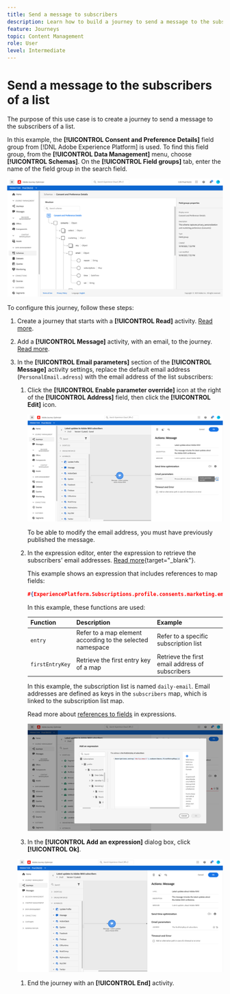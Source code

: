 ```yaml
---
title: Send a message to subscribers
description: Learn how to build a journey to send a message to the subscribers of a list
feature: Journeys
topic: Content Management
role: User
level: Intermediate
---
```

# Send a message to the subscribers of a list

The purpose of this use case is to create a journey to send a message to the subscribers of a list.

In this example, the **[!UICONTROL Consent and Preference Details]** field group from [!DNL Adobe Experience Platform] is used. To find this field group, from the **[!UICONTROL Data Management]** menu, choose **[!UICONTROL Schemas]**. On the **[!UICONTROL Field groups]** tab, enter the name of the field group in the search field.

![///This field group includes the subscriptions element](../assets/consent-and-preference-details-field-group.png)

To configure this journey, follow these steps:

1. Create a journey that starts with a **[!UICONTROL Read]** activity. [Read more](journey-gs.md).
1. Add a **[!UICONTROL Message]** activity, with an email, to the journey. [Read more](journeys-message.md).
1. In the **[!UICONTROL Email parameters]** section of the **[!UICONTROL Message]** activity settings, replace the default email address (`PersonalEmail.adress`) with the email address of the list subscribers:

   1. Click the **[!UICONTROL Enable parameter override]** icon at the right of the **[!UICONTROL Address]** field, then click the **[!UICONTROL Edit]** icon.

      ![](../assets/message-to-subscribers-uc-1.png)

      To be able to modify the email address, you must have previously published the message.

   1. In the expression editor, enter the expression to retrieve the subscribers' email addresses. [Read more](https://experienceleague.adobe.com/docs/journeys/using/building-advanced-conditions-journeys/expressionadvanced.html){target="_blank"}.

      This example shows an expression that includes references to map fields:

      ```json
      #{ExperiencePlatform.Subscriptions.profile.consents.marketing.email.subscriptions.entry('daily-email').subscribers.firstEntryKey()}
      ```
      
      In this example, these functions are used:

      | Function | Description | Example |
      | --- | --- | --- |
      | `entry` | Refer to a map element according to the selected namespace | Refer to a specific subscription list |
      | `firstEntryKey` | Retrieve the first entry key of a map | Retrieve the first email address of subscribers |

      In this example, the subscription list is named `daily-email`. Email addresses are defined as keys in the `subscribers` map, which is linked to the subscription list map.

      Read more about [references to fields](https://experienceleague.adobe.com/docs/journeys/using/building-advanced-conditions-journeys/syntax/field-references.html) in expressions.

      ![](../assets/message-to-subscribers-uc-2.png)

    1. In the **[!UICONTROL Add an expression]** dialog box, click **[!UICONTROL Ok]**.

      ![](../assets/message-to-subscribers-uc-3.png)

    1. End the journey with an **[!UICONTROL End]** activity.




